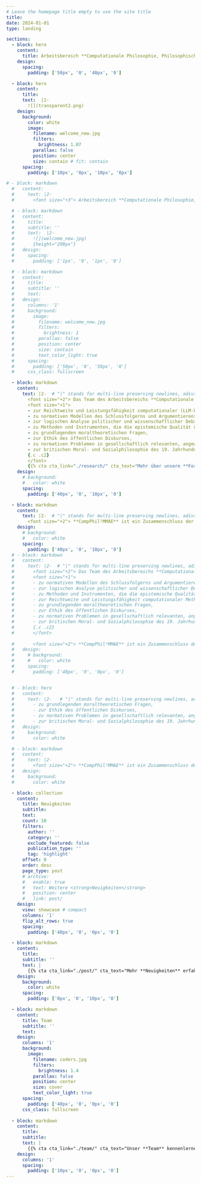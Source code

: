 ```yaml
---
# Leave the homepage title empty to use the site title
title: 
date: 2024-01-01
type: landing

sections:   
  - block: hero
    content:
      title: Arbeitsbereich **Computationale Philosophie, Philosophische Methoden, Moralphilosophie & Angewandte Ethik**
    design:
      spacing:
        padding: ['50px', '0', '40px', '0']        

  - block: hero
    content:
      title:   
      text:  |2-
        ![](transparent2.png)
    design:
      background:
        color: white
        image: 
          filename: welcome_new.jpg  
          filters:
            brightness: 1.07
          parallax: false
          position: center
          size: contain # fit: contain
      spacing:
        padding: ['10px', '0px', '10px', '0px']        

# - block: markdown
  #   content:
  #     text: |2-  
  #       <font size="+3"> Arbeitsbereich **Computationale Philosophie, Philosophische Methoden, Moralphilosophie & Angewandte Ethik**

  # - block: markdown
  #   content:
  #     title:  
  #     subtitle: ''
  #     text:  |2-
  #       ![](welcome_new.jpg)
  #       {height="200px"}
  #   design:   
  #     spacing:
  #       padding: ['1px', '0', '1px', '0']        

  # - block: markdown
  #   content:
  #     title:
  #     subtitle: ''
  #     text: 
  #   design:
  #     columns: '1'
  #     background:
  #       image: 
  #         filename: welcome_new.jpg
  #         filters:
  #           brightness: 1
  #         parallax: false
  #         position: center
  #         size: contain
  #         text_color_light: true
  #     spacing:
  #       padding: ['50px', '0', '50px', '0']        
  #     css_class: fullscreen

  - block: markdown
    content:
      text: |2-  # "|" stands for multi-line preserving newlines, adivsable for markdown; ">" stands for folded code, converting newlines into spaces; "2" is the indentation indicator (here: 2 chars); "-" strips trailing blank lines, https://stackoverflow.com/questions/3790454/how-do-i-break-a-string-in-yaml-over-multiple-lines
        <font size="+2"> Das Team des Arbeitsbereichs **Computationale Philosophie, Philosophische Methoden, Moralphilosophie & Angewandte Ethik (CompPhil²MMAE)** forscht und lehrt </font>
        <font size="+1"> 
        - zur Reichtweite und Leistungsfähigkeit computationaler (LLM-basierter) Methoden in der Philosophie,  
        - zu normativen Modellen des Schlussfolgerns und Argumentierens,  
        - zur logischen Analyse politischer und wissenschaftlicher Debatten,  
        - zu Methoden und Instrumenten, die die epistemische Qualität öffentlicher Deliberation verbessern,  
        - zu grundlegenden moraltheoretischen Fragen,  
        - zur Ethik des öffentlichen Diskurses,  
        - zu normativen Problemen in gesellschaftlich relevanten, angewandten Kontexten wie Klimawandel, Überwachung oder künstlicher Intelligenz sowie  
        - zur britischen Moral- und Sozialphilosophie des 19. Jahrhunderts.
        {.c .c2}
        </font>
        {{% cta cta_link="./research/" cta_text="Mehr über unsere **Forschung** erfahren →" %}}
    design:  
      # background:
      #   color: white
      spacing:
        padding: ['40px', '0', '10px', '0']        

  - block: markdown
    content:
      text: |2-  # "|" stands for multi-line preserving newlines, adivsable for markdown; ">" stands for folded code, converting newlines into spaces; "2" is the indentation indicator (here: 2 chars); "-" strips trailing blank lines, https://stackoverflow.com/questions/3790454/how-do-i-break-a-string-in-yaml-over-multiple-lines       
        <font size="+2"> **CompPhil²MMAE** ist ein Zusammenschluss der Arbeitsgruppen des Lehrstuhls für Wissenschaftstheorie ([DebateLab](https://debatelab.philosophie.kit.edu)) und des Lehrstuhls für Philosophische Anthropologie. Als Teil des [Departments für Philosophie](https://www.philosophie.kit.edu/) am [Karlsruher Institut für Technologie (KIT)](https://www.kit.edu) sind wir in der Lehre gemeinsam für die philosophische Grundlagenbildung zuständig. {{% cta cta_link="./teaching/" cta_text="Mehr über unsere **Lehre** erfahren →" %}} </font>
    design:  
      # background:
      #   color: white
      spacing:
        padding: ['40px', '0', '10px', '0']        
  # - block: markdown
  #   content:
  #     text: |2-  # "|" stands for multi-line preserving newlines, adivsable for markdown; ">" stands for folded code, converting newlines into spaces; "2" is the indentation indicator (here: 2 chars); "-" strips trailing blank lines, https://stackoverflow.com/questions/3790454/how-do-i-break-a-string-in-yaml-over-multiple-lines
  #       <font size="+2"> Das Team des Arbeitsbereichs **Computationale Philosophie, Philosophische Methoden, Moralphilosophie & Angewandte Ethik (CompPhil²MMAE)** forscht und lehrt </font>
  #       <font size="+1"> 
  #       - zu normativen Modellen des Schlussfolgerns und Argumentierens,  
  #       - zur logischen Analyse politischer und wissenschaftlicher Debatten,  
  #       - zu Methoden und Instrumenten, die die epistemische Qualität öffentlicher Deliberation verbessern, 
  #       - zur Reichtweite und Leistungsfähigkeit computationaler Methoden in der Philosophie,
  #       - zu grundlegenden moraltheoretischen Fragen,  
  #       - zur Ethik des öffentlichen Diskurses,  
  #       - zu normativen Problemen in gesellschaftlich relevanten, angewandten Kontexten wie Klimawandel, Überwachung oder künstlicher Intelligenz sowie  
  #       - zur britischen Moral- und Sozialphilosophie des 19. Jahrhunderts.
  #       {.c .c2}
  #       </font>
        
  #       <font size="+2"> **CompPhil²MMAE** ist ein Zusammenschluss der Arbeitsgruppen des Lehrstuhls für Wissenschaftstheorie ([DebateLab](https://debatelab.philosophie.kit.edu)) und des Lehrstuhls für Philosophische Anthropologie. Als Teil des [Departments für Philosophie](https://www.philosophie.kit.edu/) am [Karlsruher Institut für Technologie (KIT)](https://www.kit.edu) sind wir in der Lehre gemeinsam für die philosophische Grundlagenbildung zuständig. {{% cta cta_link="./teaching/" cta_text="Mehr über unserer **Lehre** erfahren →" %}} </font>
  #   design:  
  #     # background:
  #     #   color: white
  #     spacing:
  #       padding: ['40px', '0', '0px', '0']        


  # - block: hero
  #   content:
  #     text: |2-   # "|" stands for multi-line preserving newlines, adivsable for markdown; ">" stands for folded code, converting newlines into spaces; "2" is the indentation indicator (here: 2 chars); "-" strips trailing blank lines, https://stackoverflow.com/questions/3790454/how-do-i-break-a-string-in-yaml-over-multiple-lines
  #       - zu grundlegenden moraltheoretischen Fragen,  
  #       - zur Ethik des öffentlichen Diskurses,  
  #       - zu normativen Problemen in gesellschaftlich relevanten, angewandten Kontexten wie Klimawandel, Überwachung oder künstlicher Intelligenz sowie  
  #       - zur britischen Moral- und Sozialphilosophie des 19. Jahrhunderts.
  #   design:  
  #     background:
  #       color: white

  # - block: markdown
  #   content:
  #     text: |2-  
  #       <font size="+2"> **CompPhil²MMAE** ist ein Zusammenschluss der Arbeitsgruppen des Lehrstuhls für Wissenschaftstheorie ([DebateLab](https://debatelab.philosophie.kit.edu)) und des Lehrstuhls für Philosophische Anthropologie. Als Teil des [Departments für Philosophie](https://www.philosophie.kit.edu/) am [Karlsruher Institut für Technologie (KIT)](https://www.kit.edu) sind wir in der Lehre gemeinsam für die philosophische Grundlagenbildung zuständig.  </font>
  #   design:  
  #     background:
  #       color: white

  - block: collection
    content:
      title: Neuigkeiten 
      subtitle: 
      text:  
      count: 10
      filters:
        author: ''
        category: ''
        exclude_featured: false
        publication_type: ''
        tag: 'highlight'
      offset: 0
      order: desc
      page_type: post
      # archive:
      #   enable: true
      #   text: Weitere <strong>Neuigkeiten</strong> 
      #   position: center
      #   link: post/
    design:
      view: showcase # compact  
      columns: '1'
      flip_alt_rows: true
      spacing:
        padding: ['40px', '0', '0px', '0']

  - block: markdown
    content:
      title: 
      subtitle: ''
      text: |
        {{% cta cta_link="./post/" cta_text="Mehr **Neuigkeiten** erfahren →" %}}
    design:
      background: 
        color: white
      spacing:
        padding: ['0px', '0', '10px', '0']

  - block: markdown
    content:
      title: Team
      subtitle: ''
      text:
    design:
      columns: '1'
      background:
        image: 
          filename: coders.jpg
          filters:
            brightness: 1.4
          parallax: false
          position: center
          size: cover
          text_color_light: true
      spacing:
        padding: ['40px', '0', '0px', '0']
      css_class: fullscreen
    
  - block: markdown
    content:
      title:
      subtitle:
      text: |
        {{% cta cta_link="./team/" cta_text="Unser **Team** kennenlernen →" %}}
    design:
      columns: '1'
      spacing:
        padding: ['10px', '0', '0px', '0']
---
```

